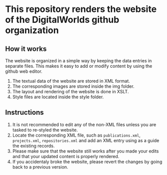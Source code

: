 # This repository renders the website of the DigitalWorlds github organization

## How it works

The website is organized in a simple way by keeping the data entries in separate files. This makes it easy to add or modify content by using the github web editor.

1. The textual data of the website are stored in XML format.
2. The corresponding images are stored inside the img folder.
3. The layout and rendering of the website is done in XSLT.
4. Style files are located inside the style folder.

## Instructions

1. It is not recommended to edit any of the non-XML files unless you are tasked to re-styled the website.
2. Locate the corresponding XML file, such as `publications.xml`, `projects.xml`, `repositories.xml` and add an XML entry using as a guide the existing records.
3. Please make sure that the website still works after you made your edits and that your updated content is properly rendered.
4. If you accidentaly broke the website, please revert the changes by going back to a previous version.

